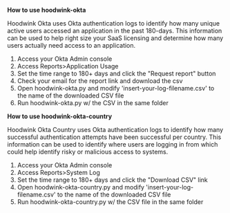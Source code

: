 **How to use hoodwink-okta**

Hoodwink Okta uses Okta authentication logs to identify how many unique active users accessed an application in the past 180-days. This information can be used to help right size your SaaS licensing and determine how many users actually need access to an application. 

1. Access your Okta Admin console 
2. Access Reports>Application Usage
3. Set the time range to 180+ days and click the "Request report" button
4. Check your email for the report link and download the csv 
5. Open hoodwink-okta.py and modify 'insert-your-log-filename.csv' to the name of the downloaded CSV file 
6. Run hoodwink-okta.py w/ the CSV in the same folder

**How to use hoodwink-okta-country**

Hoodwink Okta Country uses Okta authentication logs to identify how many successful authentication attempts have been successful per country. This information can be used to identify where users are logging in from which could help identify risky or malicious access to systems. 

1. Access your Okta Admin console 
2. Access Reports>System Log
3. Set the time range to 180+ days and click the "Download CSV" link 
5. Open hoodwink-okta-country.py and modify 'insert-your-log-filename.csv' to the name of the downloaded CSV file 
6. Run hoodwink-okta-country.py w/ the CSV file in the same folder